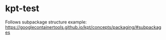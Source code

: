 # kpt-test

Follows subpackage structure example: https://googlecontainertools.github.io/kpt/concepts/packaging/#subpackages
